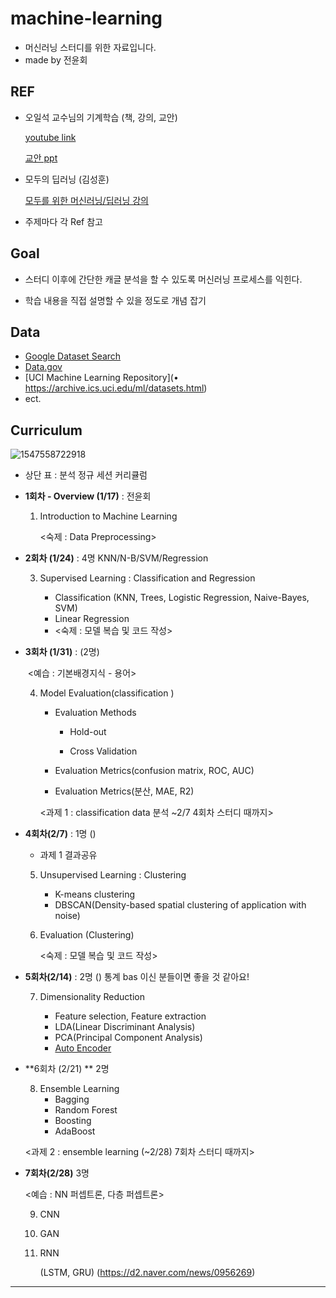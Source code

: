 # machine-learning
- 머신러닝 스터디를 위한 자료입니다. 
- made by 전윤회



## REF

- 오일석 교수님의 기계학습 (책, 강의, 교안)

  [youtube link](https://www.youtube.com/playlist?list=PLSB4-69yY3od7cw1naXNgUsbdph6A3Aw7)

  [교안 ppt](http://cv.jbnu.ac.kr/index.php?mid=ml)

- 모두의 딥러닝 (김성훈) 

  [모두를 위한 머신러닝/딥러닝 강의](https://hunkim.github.io/ml/)

  

- 주제마다 각 Ref 참고



## Goal 

- 스터디 이후에 간단한 캐글 분석을 할 수 있도록 머신러닝 프로세스를 익힌다. 

- 학습 내용을 직접 설명할 수 있을 정도로 개념 잡기 

  

## Data

- [Google Dataset Search](https://toolbox.google.com/datasetsearch)
- [Data.gov](https://www.data.gov/)
- [UCI Machine Learning Repository](• https://archive.ics.uci.edu/ml/datasets.html)
- ect.



## Curriculum

![1547558722918](C:\Users\YOONHOI\AppData\Roaming\Typora\typora-user-images\1547558722918.png)



- 상단 표 : 분석 정규 세션 커리큘럼



- **1회차 - Overview (1/17)** : 전윤회

  1. Introduction to Machine Learning

     <숙제 :  Data Preprocessing>

     

- **2회차 (1/24)** : 4명 KNN/N-B/SVM/Regression

  3. Supervised Learning : Classification and Regression 

     - Classification (KNN, Trees, Logistic Regression, Naive-Bayes, SVM)
     - Linear Regression
     - <숙제 :  모델 복습 및 코드 작성>

     

- **3회차 (1/31)** : (2명)

  ​	<예습 :  기본배경지식 - 용어>

  4. Model Evaluation(classification ) 

     - Evaluation Methods

       - Hold-out

       - Cross Validation

         

     - Evaluation Metrics(confusion matrix, ROC, AUC)

     - Evaluation Metrics(분산, MAE, R2)

     <과제 1 : classification data 분석 ~2/7 4회차 스터디 때까지>

     

- **4회차(2/7)** : 1명 ()

  - 과제 1 결과공유 

  5. Unsupervised Learning : Clustering
     - K-means clustering
     - DBSCAN(Density-based spatial clustering of application with noise)

  6. Evaluation (Clustering)

     <숙제 :  모델 복습 및 코드 작성>

     

- **5회차(2/14)** : 2명 () 통계 bas 이신 분들이면 좋을 것 같아요!

  7. Dimensionality Reduction

     - Feature selection, Feature extraction
     - LDA(Linear Discriminant Analysis)
     - PCA(Principal Component Analysis)
     - [Auto Encoder](https://d2.naver.com/news/0956269)

     

- **6회차 (2/21) ** 2명

  8. Ensemble Learning
     - Bagging
     - Random Forest
     - Boosting
     - AdaBoost

  <과제 2 : ensemble learning  (~2/28) 7회차 스터디 때까지>



- **7회차(2/28)** 3명

  <예습 : NN  퍼셉트론, 다층 퍼셉트론>

  9. CNN

  10. GAN

  11. RNN

      (LSTM, GRU) (https://d2.naver.com/news/0956269)

------

